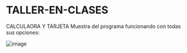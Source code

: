 # TALLER-EN-CLASES
CALCULAORA Y TARJETA
Muestra del programa funcionando con todas sus opciones:

 ![image](https://github.com/MarCcosnet/TALLER-EN-CLASES/blob/main/Prueba.gif)
